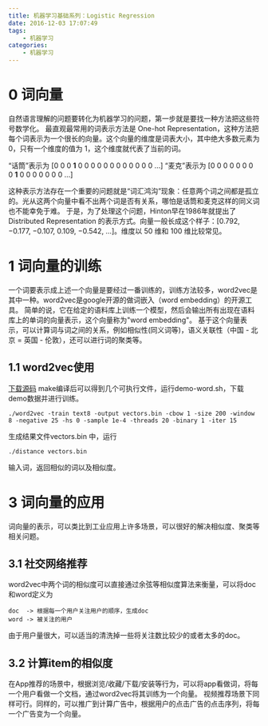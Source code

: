 ```yaml
---
title: 机器学习基础系列：Logistic Regression
date: 2016-12-03 17:07:49
tags:
    - 机器学习
categories:
    - 机器学习
---
```


# 0 词向量

自然语言理解的问题要转化为机器学习的问题，第一步就是要找一种方法把这些符号数学化。
最直观最常用的词表示方法是 One-hot Representation，这种方法把每个词表示为一个很长的向量。这个向量的维度是词表大小，其中绝大多数元素为 0，只有一个维度的值为 1，这个维度就代表了当前的词。

“话筒”表示为 [0 0 0 **1** 0 0 0 0 0 0 0 0 0 0 0 0 …]
“麦克”表示为 [0 0 0 0 0 0 0 0 **1** 0 0 0 0 0 0 0 …]

这种表示方法存在一个重要的问题就是“词汇鸿沟”现象：任意两个词之间都是孤立的。光从这两个向量中看不出两个词是否有关系，哪怕是话筒和麦克这样的同义词也不能幸免于难。
于是，为了处理这个问题，Hinton早在1986年就提出了Distributed Representation 的表示方式。向量一般长成这个样子：[0.792, −0.177, −0.107, 0.109, −0.542, …]。维度以 50 维和 100 维比较常见。

# 1 词向量的训练

一个词要表示成上述一个向量是要经过一番训练的，训练方法较多，word2vec是其中一种。word2vec是google开源的做词嵌入（word embedding）的开源工具。 
简单的说，它在给定的语料库上训练一个模型，然后会输出所有出现在语料库上的单词的向量表示，这个向量称为"word embedding"。
基于这个向量表示，可以计算词与词之间的关系，例如相似性(同义词等)，语义关联性（中国 - 北京 = 英国 - 伦敦），还可以进行词的聚类等。

## 1.1 word2vec使用

[下载源码](https://code.google.com/archive/p/word2vec/source/default/source)
make编译后可以得到几个可执行文件，运行demo-word.sh，下载demo数据并进行训练。

```shell
./word2vec -train text8 -output vectors.bin -cbow 1 -size 200 -window 8 -negative 25 -hs 0 -sample 1e-4 -threads 20 -binary 1 -iter 15
```

生成结果文件vectors.bin 中，运行
```shell
./distance vectors.bin
```

输入词，返回相似的词以及相似度。

# 3 词向量的应用

词向量的表示，可以类比到工业应用上许多场景，可以很好的解决相似度、聚类等相关问题。

## 3.1 社交网络推荐

word2vec中两个词的相似度可以直接通过余弦等相似度算法来衡量，可以将doc和word定义为

```text
doc  -> 根据每一个用户关注用户的顺序，生成doc
word -> 被关注的用户
```

由于用户量很大，可以适当的清洗掉一些将关注数比较少的或者太多的doc。

## 3.2 计算item的相似度

在App推荐的场景中，根据浏览/收藏/下载/安装等行为，可以将app看做词，将每一个用户看做一个文档，通过word2vec将其训练为一个向量。
视频推荐场景下同样可行。同样的，可以推广到计算广告中，根据用户的点击广告的点击序列，将每一个广告变为一个向量。



